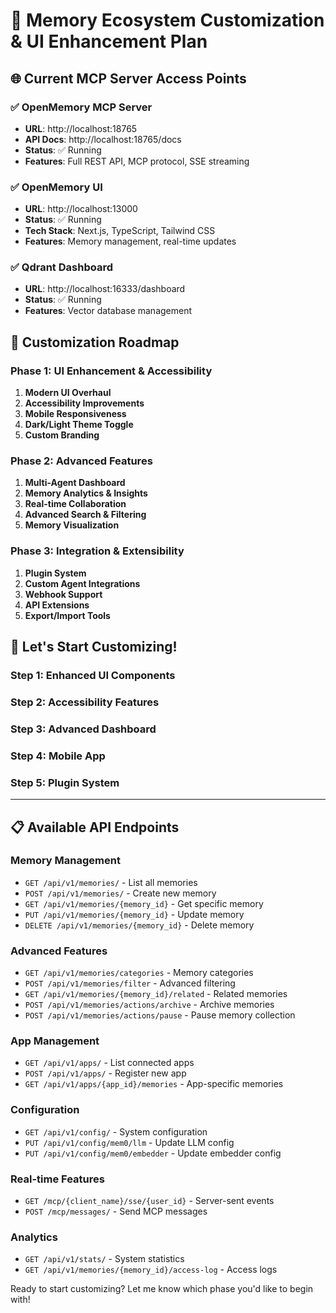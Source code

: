# 🎨 Memory Ecosystem Customization & UI Enhancement Plan

## 🌐 Current MCP Server Access Points

### ✅ **OpenMemory MCP Server** 
- **URL**: http://localhost:18765
- **API Docs**: http://localhost:18765/docs
- **Status**: ✅ Running
- **Features**: Full REST API, MCP protocol, SSE streaming

### ✅ **OpenMemory UI**
- **URL**: http://localhost:13000  
- **Status**: ✅ Running
- **Tech Stack**: Next.js, TypeScript, Tailwind CSS
- **Features**: Memory management, real-time updates

### ✅ **Qdrant Dashboard**
- **URL**: http://localhost:16333/dashboard
- **Status**: ✅ Running
- **Features**: Vector database management

## 🎯 Customization Roadmap

### Phase 1: UI Enhancement & Accessibility
1. **Modern UI Overhaul**
2. **Accessibility Improvements** 
3. **Mobile Responsiveness**
4. **Dark/Light Theme Toggle**
5. **Custom Branding**

### Phase 2: Advanced Features
1. **Multi-Agent Dashboard**
2. **Memory Analytics & Insights**
3. **Real-time Collaboration**
4. **Advanced Search & Filtering**
5. **Memory Visualization**

### Phase 3: Integration & Extensibility
1. **Plugin System**
2. **Custom Agent Integrations**
3. **Webhook Support**
4. **API Extensions**
5. **Export/Import Tools**

## 🚀 Let's Start Customizing!

### Step 1: Enhanced UI Components
### Step 2: Accessibility Features  
### Step 3: Advanced Dashboard
### Step 4: Mobile App
### Step 5: Plugin System

---

## 📋 Available API Endpoints

### Memory Management
- `GET /api/v1/memories/` - List all memories
- `POST /api/v1/memories/` - Create new memory
- `GET /api/v1/memories/{memory_id}` - Get specific memory
- `PUT /api/v1/memories/{memory_id}` - Update memory
- `DELETE /api/v1/memories/{memory_id}` - Delete memory

### Advanced Features
- `GET /api/v1/memories/categories` - Memory categories
- `POST /api/v1/memories/filter` - Advanced filtering
- `GET /api/v1/memories/{memory_id}/related` - Related memories
- `POST /api/v1/memories/actions/archive` - Archive memories
- `POST /api/v1/memories/actions/pause` - Pause memory collection

### App Management
- `GET /api/v1/apps/` - List connected apps
- `POST /api/v1/apps/` - Register new app
- `GET /api/v1/apps/{app_id}/memories` - App-specific memories

### Configuration
- `GET /api/v1/config/` - System configuration
- `PUT /api/v1/config/mem0/llm` - Update LLM config
- `PUT /api/v1/config/mem0/embedder` - Update embedder config

### Real-time Features
- `GET /mcp/{client_name}/sse/{user_id}` - Server-sent events
- `POST /mcp/messages/` - Send MCP messages

### Analytics
- `GET /api/v1/stats/` - System statistics
- `GET /api/v1/memories/{memory_id}/access-log` - Access logs

Ready to start customizing? Let me know which phase you'd like to begin with!